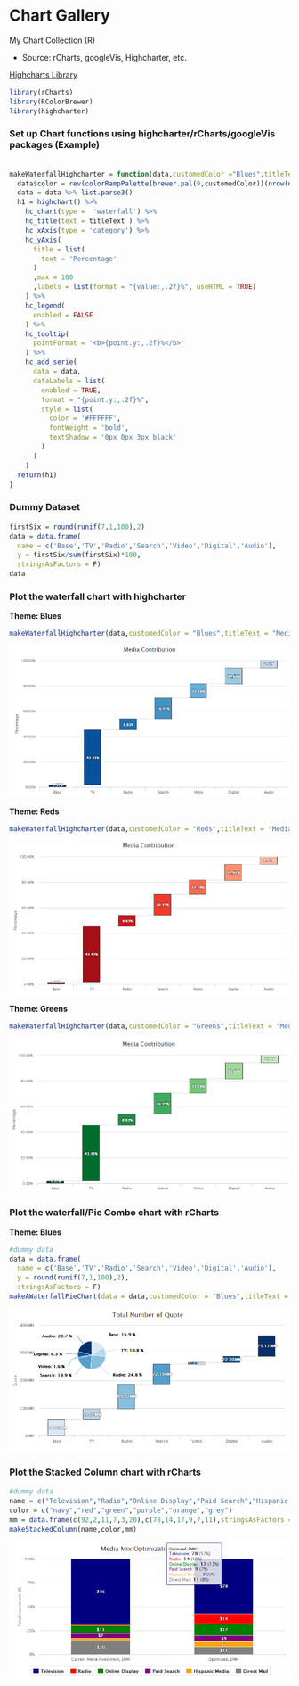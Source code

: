 # Chart Gallery
My Chart Collection (R)
* Source: rCharts, googleVis, Highcharter, etc.

[Highcharts Library](http://www.highcharts.com/) 

```r
library(rCharts)
library(RColorBrewer)
library(highcharter)
```
### Set up Chart functions using highcharter/rCharts/googleVis packages (Example)
```r

makeWaterfallHighcharter = function(data,customedColor ="Blues",titleText = "Variable Importance"){
  data$color = rev(colorRampPalette(brewer.pal(9,customedColor))(nrow(data)+2)[-c(1,2)])
  data = data %>% list.parse3()
  h1 = highchart() %>%
    hc_chart(type =  'waterfall') %>%
    hc_title(text = titleText ) %>%
    hc_xAxis(type = 'category') %>%
    hc_yAxis(
      title = list(
        text = 'Percentage'
      )
      ,max = 100
      ,labels = list(format = "{value:,.2f}%", useHTML = TRUE)
    ) %>%
    hc_legend(
      enabled = FALSE
    ) %>%
    hc_tooltip(
      pointFormat = '<b>{point.y:,.2f}%</b>'
    ) %>%
    hc_add_serie(
      data = data,
      dataLabels = list(
        enabled = TRUE,
        format = "{point.y:,.2f}%",
        style = list(
          color = '#FFFFFF',
          fontWeight = 'bold',
          textShadow = '0px 0px 3px black'
        )
      )
    )
  return(h1)
}

```

### Dummy Dataset
```r
firstSix = round(runif(7,1,100),2)
data = data.frame(
  name = c('Base','TV','Radio','Search','Video','Digital','Audio'),
  y = firstSix/sum(firstSix)*100,
  stringsAsFactors = F)
data
```

### Plot the waterfall chart with highcharter
__Theme: Blues__
```r
makeWaterfallHighcharter(data,customedColor = "Blues",titleText = "Media Contribution")
```
![highchart](screenshot/waterfall_Blues.png)

__Theme: Reds__
```r
makeWaterfallHighcharter(data,customedColor = "Reds",titleText = "Media Contribution")
```
![highchart](screenshot/waterfall_Reds.png)

__Theme: Greens__
```r
makeWaterfallHighcharter(data,customedColor = "Greens",titleText = "Media Contribution")
```
![highchart](screenshot/waterfall_Greens.png)

### Plot the waterfall/Pie Combo chart with rCharts
__Theme: Blues__
```r
#dummy data
data = data.frame(
  name = c('Base','TV','Radio','Search','Video','Digital','Audio'),
  y = round(runif(7,1,100),2),
  stringsAsFactors = F)
makeAWaterfallPieChart(data = data,customedColor = "Blues",titleText = "Total Number of Quote", yTitle = "Quote",centerPlace = c(130, 65))
```
![highchart](screenshot/combo_Blues.png)

### Plot the Stacked Column chart with rCharts
```r
#dummy data
name = c("Television","Radio","Online Display","Paid Search","Hispanic Media","Direct Mail")
color = c("navy","red","green","purple","orange","grey")
mm = data.frame(c(92,2,11,7,3,20),c(78,14,17,9,7,11),stringsAsFactors = F)
makeStackedColumn(name,color,mm)
```
![highchart](screenshot/stackedColumn.png)


